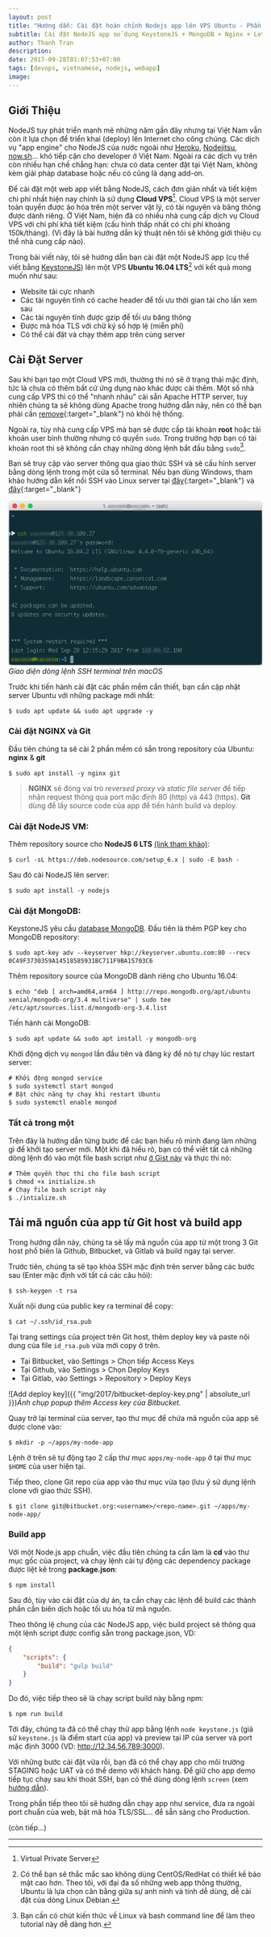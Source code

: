 ```yaml
---
layout: post
title: "Hướng dẫn: Cài đặt hoàn chỉnh Nodejs app lên VPS Ubuntu - Phần 1"
subtitle: Cài đặt NodeJS app sử dụng KeystoneJS + MongoDB + Nginx + Letsencrypt lên server Ubuntu
author: Thanh Tran
description:
date: 2017-09-28T01:07:53+07:00
tags: [devops, vietnamese, nodejs, webapp]
image:
---
```


## Giới Thiệu

NodeJS tuy phát triển mạnh mẽ những năm gần đây nhưng tại Việt Nam vẫn còn ít lựa chọn để triển khai (deploy) lên Internet cho công chúng. Các dịch vụ "app engine" cho NodeJS của nước ngoài như [Heroku](https://www.heroku.com/), [Nodejitsu](https://nodejitsu.com/), [now.sh](https://zeit.co/now)... khó tiếp cận cho developer ở Việt Nam. Ngoài ra các dịch vụ trên còn nhiều hạn chế chẳng hạn: chưa có data center đặt tại Việt Nam, không kèm giải pháp database hoặc nếu có cũng là dạng add-on.

Để cài đặt một web app viết bằng NodeJS, cách đơn giản nhất và tiết kiệm chi phí nhất hiện nay chính là sử dụng **Cloud VPS**[^1]. Cloud VPS là một server toàn quyền được ảo hóa trên một server vật lý, có tài nguyên và băng thông được dành riêng. Ở Việt Nam, hiện đã có nhiều nhà cung cấp dịch vụ Cloud VPS với chi phí khá tiết kiệm (cấu hình thấp nhất có chi phí khoảng 150k/tháng). (Vì đây là bài hướng dẫn kỹ thuật nên tôi sẽ không giới thiệu cụ thể nhà cung cấp nào).

Trong bài viết này, tôi sẽ hướng dẫn bạn cài đặt một NodeJS app (cụ thể viết bằng [KeystoneJS](http://keystonejs.com/)) lên một VPS **Ubuntu 16.04 LTS**[^2] với kết quả mong muốn như sau:

- Website tải cực nhanh
- Các tài nguyên tĩnh có cache header để tối ưu thời gian tải cho lần xem sau
- Các tài nguyên tĩnh được gzip để tối ưu băng thông
- Được mã hóa TLS với chữ ký số hợp lệ (miễn phí)
- Có thể cài đặt và chạy thêm app trên cùng server

## Cài Đặt Server

Sau khi bạn tạo một Cloud VPS mới, thường thì nó sẽ ở trạng thái mặc định, tức là chưa có thêm bất cứ ứng dụng nào khác được cài thêm. Một số nhà cung cấp VPS thì có thể "nhanh nhảu" cài sẵn Apache HTTP server, tuy nhiên chúng ta sẽ không dùng Apache trong hướng dẫn này, nên có thể bạn phải cần [remove](https://askubuntu.com/questions/176964/permanently-removing-apache2){:target="_blank"} nó khỏi hệ thống.

Ngoài ra, tùy nhà cung cấp VPS mà bạn sẽ được cấp tài khoản **root** hoặc tài khoản user bình thường nhưng có quyền `sudo`. Trong trường hợp bạn có tài khoản root thì sẽ không cần chạy những dòng lệnh bắt đầu bằng `sudo`[^3].

Bạn sẽ truy cập vào server thông qua giao thức SSH và sẽ cấu hình server bằng dòng lệnh trong một cửa sổ terminal. Nếu bạn dùng Windows, tham khảo hướng dẫn kết nối SSH vào Linux server tại [đây](https://support.rackspace.com/how-to/connecting-to-linux-from-windows-by-using-putty/){:target="_blank"} và [đây](http://www.wikihow.com/SSH-to-a-Server){:target="_blank"}

![SSH terminal window](/img/2017/ssh-terminal-macos.png)_Giao diện dòng lệnh SSH terminal trên macOS_

Trước khi tiến hành cài đặt các phần mềm cần thiết, bạn cần cập nhật server Ubuntu với những package mới nhất:

```shell
$ sudo apt update && sudo apt upgrade -y
```

### Cài đặt NGINX và Git

Đầu tiên chúng ta sẽ cài 2 phần mềm có sẵn trong repository của Ubuntu: **nginx** & **git**

```shell
$ sudo apt install -y nginx git
```

> **NGINX** sẽ đóng vai trò _reversed proxy_ và _static file server_ để tiếp nhận request thông qua port mặc định 80 (http) và 443 (https). **Git** dùng để lấy source code của app để tiến hành build và deploy.

### Cài đặt NodeJS VM:

Thêm repository source cho **NodeJS 6 LTS** [(link tham khảo)](https://nodejs.org/en/download/package-manager/#debian-and-ubuntu-based-linux-distributions):

```shell
$ curl -sL https://deb.nodesource.com/setup_6.x | sudo -E bash -
```

Sau đó cài NodeJS lên server:

```shell
$ sudo apt install -y nodejs
```

### Cài đặt MongoDB:

KeystoneJS yêu cầu [database MongoDB](https://docs.mongodb.com/manual/tutorial/install-mongodb-on-ubuntu/). Đầu tiên là thêm PGP key cho MongoDB repository:

```shell
$ sudo apt-key adv --keyserver hkp://keyserver.ubuntu.com:80 --recv 0C49F3730359A14518585931BC711F9BA15703C6
```

Thêm repository source của MongoDB dành riêng cho Ubuntu 16.04:

```shell
$ echo "deb [ arch=amd64,arm64 ] http://repo.mongodb.org/apt/ubuntu xenial/mongodb-org/3.4 multiverse" | sudo tee /etc/apt/sources.list.d/mongodb-org-3.4.list
```

Tiến hành cài MongoDB:

```shell
$ sudo apt update && sudo apt install -y mongodb-org
```

Khởi động dịch vụ `mongod` lần đầu tiên và đăng ký để nó tự chạy lúc restart server:

```shell
# Khởi động mongod service
$ sudo systemctl start mongod
# Bật chức năng tự chạy khi restart Ubuntu
$ sudo systemctl enable mongod
```

### Tất cả trong một

Trên đây là hướng dẫn từng bước để các bạn hiểu rõ mình đang làm những gì để khởi tạo server mới. Một khi đã hiểu rõ, bạn có thể viết tất cả những dòng lệnh đó vào một file bash script như [ở Gist này](https://gist.github.com/trongthanh/e05524446249ad7727b78941f0e93a01) và thực thi nó:

```shell
# Thêm quyền thực thi cho file bash script
$ chmod +x initialize.sh
# Chạy file bash script này
$ ./intialize.sh
```


## Tải mã nguồn của app từ Git host và build app

Trong hướng dẫn này, chúng ta sẽ lấy mã nguồn của app từ một trong 3 Git host phổ biến là Github, Bitbucket, và Gitlab và build ngay tại server.

Trước tiên, chúng ta sẽ tạo khóa SSH mặc định trên server bằng các bước sau (Enter mặc định với tất cả các câu hỏi):

```shell
$ ssh-keygen -t rsa
```

Xuất nội dung của public key ra terminal để copy:

```shell
$ cat ~/.ssh/id_rsa.pub
```

Tại trang settings của project trên Git host, thêm deploy key và paste nội dung của file `id_rsa.pub` vừa mới copy ở trên.

- Tại Bitbucket, vào Settings > Chọn tiếp Access Keys
- Tại Github, vào Settings > Chọn Deploy Keys
- Tại Gitlab, vào Settings > Repository > Deploy Keys

![Add deploy key]({{ "img/2017/bitbucket-deploy-key.png" | absolute_url }})_Ảnh chụp popup thêm Access key của Bitbucket._

Quay trở lại terminal của server, tạo thư mục để chứa mã nguồn của app sẽ được clone vào:

```shell
$ mkdir -p ~/apps/my-node-app
```

Lệnh ở trên sẽ tự động tạo 2 cấp thư mục `apps/my-node-app` ở tại thư mục `$HOME` của user hiện tại.

Tiếp theo, clone Git repo của app vào thư mục vừa tạo (lưu ý sử dụng lệnh clone với giao thức SSH).

```shell
$ git clone git@bitbucket.org:<username>/<repo-name>.git ~/apps/my-node-app/
```

### Build app

Với một Node.js app chuẩn, việc đầu tiên chúng ta cần làm là **cd** vào thư mục gốc của project, và chạy lệnh cài tự động các dependency package được liệt kê trong **package.json**:

```shell
$ npm install
```

Sau đó, tùy vào cài đặt của dự án, ta cần chạy các lệnh để build các thành phần cần biên dịch hoặc tối ưu hóa từ mã nguồn.

Theo thông lệ chung của các NodeJS app, việc build project sẽ thông qua một lệnh script được config sẵn trong package.json, VD:

```json
{
    "scripts": {
        "build": "gulp build"
    }
}
```

Do đó, việc tiếp theo sẽ là chạy script build này bằng npm:

```shell
$ npm run build
```

Tới đây, chúng ta đã có thể chạy thử app bằng lệnh `node keystone.js` (giả sử `keystone.js` là điểm start của app) và preview tại IP của server và port mặc định 3000 (VD: http://12.34.56.789:3000).

Với những bước cài đặt vừa rồi, bạn đã có thể chạy app cho môi trường STAGING hoặc UAT và có thể demo với khách hàng. Để giữ cho app demo tiếp tục chạy sau khi thoát SSH, bạn có thể dùng dòng lệnh `screen` (xem [hướng dẫn](https://askubuntu.com/questions/904373/how-to-use-screen-command)).

Trong phần tiếp theo tôi sẽ hướng dẫn chạy app như service, đưa ra ngoài port chuẩn của web, bật mã hóa TLS/SSL... để sẵn sàng cho Production.

(còn tiếp...)

---
[^1]: Virtual Private Server
[^2]: Có thể bạn sẽ thắc mắc sao không dùng CentOS/RedHat có thiết kế bảo mật cao hơn. Theo tôi, với đại đa số những web app thông thường, Ubuntu là lựa chọn cân bằng giữa sự anh ninh và tính dễ dùng, dễ cài đặt của dòng Linux Debian.
[^3]: Bạn cần có chút kiến thức về Linux và bash command line để làm theo tutorial này dễ dàng hơn.
